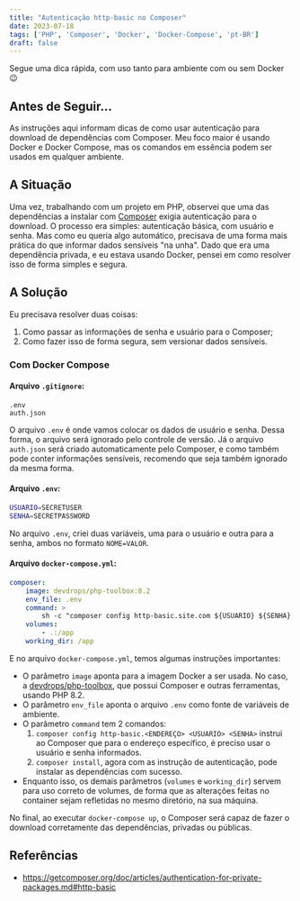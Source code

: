 ```yaml
---
title: "Autenticação http-basic no Composer"
date: 2023-07-18
tags: ['PHP', 'Composer', 'Docker', 'Docker-Compose', 'pt-BR']
draft: false
---
```


Segue uma dica rápida, com uso tanto para ambiente com ou sem Docker :wink:

<!--more-->

## Antes de Seguir...

As instruções aqui informam dicas de como usar autenticação para download de dependências com Composer. Meu foco maior é
usando Docker e Docker Compose, mas os comandos em essência podem ser usados em qualquer ambiente.

## A Situação

Uma vez, trabalhando com um projeto em PHP, observei que uma das dependências a instalar com
[Composer](https://getcomposer.org/) exigia autenticação para o download. O processo era simples: autenticação básica,
com usuário e senha. Mas como eu queria algo automático, precisava de uma forma mais prática do que informar dados
sensíveis "na unha". Dado que era uma dependência privada, e eu estava usando Docker, pensei em como resolver isso de
forma simples e segura.

## A Solução

Eu precisava resolver duas coisas:

1. Como passar as informações de senha e usuário para o Composer;
2. Como fazer isso de forma segura, sem versionar dados sensíveis.

### Com Docker Compose

#### Arquivo `.gitignore`:

```
.env
auth.json
```

O arquivo `.env` é onde vamos colocar os dados de usuário e senha. Dessa forma, o arquivo será ignorado pelo controle de
versão. Já o arquivo `auth.json` será criado automaticamente pelo Composer, e como também pode conter informações
sensíveis, recomendo que seja também ignorado da mesma forma.

#### Arquivo `.env`:

```bash
USUARIO=SECRETUSER
SENHA=SECRETPASSWORD
```

No arquivo `.env`, criei duas variáveis, uma para o usuário e outra para a senha, ambos no formato `NOME=VALOR`.

#### Arquivo `docker-compose.yml`:

```yaml
composer:
    image: devdrops/php-toolbox:8.2
    env_file: .env
    command: >
        sh -c "composer config http-basic.site.com ${USUARIO} ${SENHA} && composer install"
    volumes:
        - .:/app
    working_dir: /app
```

E no arquivo `docker-compose.yml`, temos algumas instruções importantes:

- O parâmetro `image` aponta para a imagem Docker a ser usada. No caso, a
[devdrops/php-toolbox](https://github.com/devdrops/php-toolbox), que possui Composer e outras ferramentas, usando PHP
8.2.
- O parâmetro `env_file` aponta o arquivo `.env` como fonte de variáveis de ambiente.
- O parâmetro `command` tem 2 comandos:
  1. `composer config http-basic.<ENDEREÇO> <USUARIO> <SENHA>` instrui ao Composer que para o endereço específico, é
     preciso usar o usuário e senha informados.
  2. `composer install`, agora com as instrução de autenticação, pode instalar as dependências com sucesso.
- Enquanto isso, os demais parâmetros (`volumes` e `working_dir`) servem para uso correto de volumes, de forma que as
alterações feitas no container sejam refletidas no mesmo diretório, na sua máquina.

No final, ao executar `docker-compose up`, o Composer será capaz de fazer o download corretamente das dependências,
privadas ou públicas.

## Referências

- https://getcomposer.org/doc/articles/authentication-for-private-packages.md#http-basic

